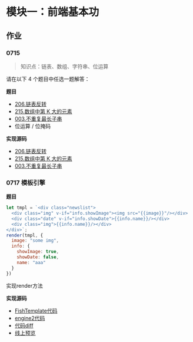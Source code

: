 # 模块一：前端基本功

## 作业

### 0715

> 知识点：链表、数组、字符串、位运算

请在以下 4 个题目中任选一题解答：

**题目**

+ [206.链表反转](https://leetcode-cn.com/problems/reverse-linked-list/)
+ [215.数组中第 K 大的元素](https://leetcode-cn.com/problems/kth-largest-element-in-an-array/)
+ [003.不重复最长子串](https://leetcode-cn.com/problems/longest-substring-without-repeating-characters/)
+ 位运算 / 位掩码

**实现源码**

+ [206.链表反转](./206reverseList.js)
+ [215.数组中第 K 大的元素](./215findKthLargest.js)
+ [003.不重复最长子串](./003lengthOfLongestSubstring.js)

### 0717 模板引擎

**题目**

```javascript
let tmpl = `<div class="newslist">
  <div class="img" v-if="info.showImage"><img src="{{image}}"/></div>
  <div class="date" v-if="info.showDate">{{info.name}}/></div>
  <div class="img">{{info.name}}/></div>
</div>`;
render(tmpl, {
  image: "some img",
  info: {
    showImage: true,
    showDate: false,
    name: "aaa"
  }
})
```
实现render方法

**实现源码**

+ [FishTemplate代码](../../src/views/FishTemplate.vue)
+ [engine2代码](../../src/components/FishTemplate/engine2.js)
+ [代码diff](https://github.com/Si3ver/vue-demos/commit/14500aee7175a1ab570ba0bbb6147255737c6899)
+ [线上预览](https://si3ver.github.io/vue-demos/#/fishtemplate)
